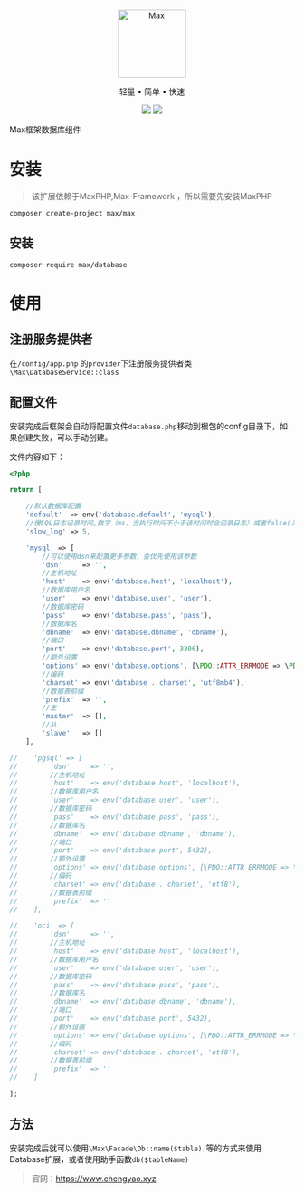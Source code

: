 <br>

<p align="center">
<img src="https://raw.githubusercontent.com/topyao/max/master/public/favicon.ico" width="120" alt="Max">
</p>

<p align="center">轻量 • 简单 • 快速</p>

<p align="center">
<img src="https://img.shields.io/badge/php-%3E%3D7.2.0-brightgreen">
<img src="https://img.shields.io/badge/license-apache%202-blue">
</p>

Max框架数据库组件

# 安装

> 该扩展依赖于MaxPHP,Max-Framework ，所以需要先安装MaxPHP

```shell
composer create-project max/max
```
## 安装

```shell
composer require max/database
```

# 使用

## 注册服务提供者

在`/config/app.php` 的`provider`下注册服务提供者类`\Max\DatabaseService::class`

## 配置文件

安装完成后框架会自动将配置文件`database.php`移动到根包的config目录下，如果创建失败，可以手动创建。

文件内容如下：

```php
<?php

return [

    //默认数据库配置
    'default'  => env('database.default', 'mysql'),
    //慢SQL日志记录时间,数字（ms，当执行时间不小于该时间时会记录日志）或者false(关闭日志) ,0 全部记录
    'slow_log' => 5,

    'mysql' => [
        //可以使用dsn来配置更多参数，会优先使用该参数
        'dsn'     => '',
        //主机地址
        'host'    => env('database.host', 'localhost'),
        //数据库用户名
        'user'    => env('database.user', 'user'),
        //数据库密码
        'pass'    => env('database.pass', 'pass'),
        //数据库名
        'dbname'  => env('database.dbname', 'dbname'),
        //端口
        'port'    => env('database.port', 3306),
        //额外设置
        'options' => env('database.options', [\PDO::ATTR_ERRMODE => \PDO::ERRMODE_EXCEPTION]),
        //编码
        'charset' => env('database . charset', 'utf8mb4'),
        //数据表前缀
        'prefix'  => '',
        //主
        'master'  => [],
        //从
        'slave'   => []
    ],

//    'pgsql' => [
//        'dsn'     => '',
//        //主机地址
//        'host'    => env('database.host', 'localhost'),
//        //数据库用户名
//        'user'    => env('database.user', 'user'),
//        //数据库密码
//        'pass'    => env('database.pass', 'pass'),
//        //数据库名
//        'dbname'  => env('database.dbname', 'dbname'),
//        //端口
//        'port'    => env('database.port', 5432),
//        //额外设置
//        'options' => env('database.options', [\PDO::ATTR_ERRMODE => \PDO::ERRMODE_EXCEPTION]),
//        //编码
//        'charset' => env('database . charset', 'utf8'),
//        //数据表前缀
//        'prefix'  => ''
//    ],

//    'oci' => [
//        'dsn'     => '',
//        //主机地址
//        'host'    => env('database.host', 'localhost'),
//        //数据库用户名
//        'user'    => env('database.user', 'user'),
//        //数据库密码
//        'pass'    => env('database.pass', 'pass'),
//        //数据库名
//        'dbname'  => env('database.dbname', 'dbname'),
//        //端口
//        'port'    => env('database.port', 5432),
//        //额外设置
//        'options' => env('database.options', [\PDO::ATTR_ERRMODE => \PDO::ERRMODE_EXCEPTION]),
//        //编码
//        'charset' => env('database . charset', 'utf8'),
//        //数据表前缀
//        'prefix'  => ''
//    ]

];
```

## 方法

安装完成后就可以使用`\Max\Facade\Db::name($table);`等的方式来使用Database扩展，或者使用助手函数`db($tableName)`

> 官网：https://www.chengyao.xyz
